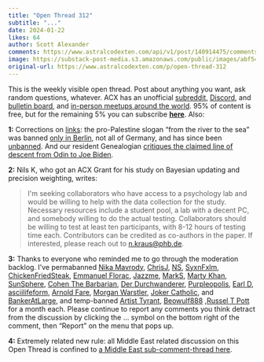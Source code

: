 ```yaml
---
title: "Open Thread 312"
subtitle: "..."
date: 2024-01-22
likes: 64
author: Scott Alexander
comments: https://www.astralcodexten.com/api/v1/post/140914475/comments?&all_comments=true
image: https://substack-post-media.s3.amazonaws.com/public/images/abf5406f-77a4-4c38-ae97-8b789a6fb8f4_251x255.png
original-url: https://www.astralcodexten.com/p/open-thread-312
---
```

This is the weekly visible open thread. Post about anything you want, ask random questions, whatever. ACX has an unofficial [subreddit](https://www.reddit.com/r/slatestarcodex/), [Discord](https://discord.gg/RTKtdut), and [bulletin board](https://www.datasecretslox.com/index.php), and [in-person meetups around the world](https://www.lesswrong.com/community?filters%5B0%5D=SSC). 95% of content is free, but for the remaining 5% you can subscribe **[here](https://astralcodexten.substack.com/subscribe?)**. Also:

**1:** Corrections on [links](/p/links-for-january-2024): the pro-Palestine slogan “from the river to the sea” was banned [only in Berlin](https://www.i24news.tv/en/news/international/europe/1699528989-berlin-criminalizes-slogan-from-the-river-to-the-sea-palestine-will-be-free), not all of Germany, and has since been [unbanned](https://www.newarab.com/news/germany-two-courts-say-pro-palestinian-slogans-legal). And our resident Genealogian [critiques the claimed line of descent from Odin to Joe Biden](/p/links-for-january-2024/comment/47547032).

**2:** Nils K, who got an ACX Grant for his study on Bayesian updating and precision weighting, writes: 

> I'm seeking collaborators who have access to a psychology lab and would be willing to help with the data collection for the study. Necessary resources include a student pool, a lab with a decent PC, and somebody willing to do the actual testing. Collaborators should be willing to test at least ten participants, with 8-12 hours of testing time each. Contributors can be credited as co-authors in the paper. If interested, please reach out to [n.kraus@phb.de](mailto:n.kraus@phb.de).

**3:** Thanks to everyone who reminded me to go through the moderation backlog. I’ve permabanned [Nika Mavrody](/p/does-capitalism-beat-charity/comment/46610442), [ChrisJ](/p/in-continued-defense-of-effective/comment/44445143), [NS](/p/open-thread-303/comment/44136641), [SyxnFxlm](/p/open-thread-299/comment/42375394), [ChickenFriedSteak](/p/open-thread-289/comment/22402452), [Emmanuel Florac](/p/beyond-abolish-the-fda/comment/44876563), [Jazzme](/p/beyond-abolish-the-fda/comment/44884448), [MarkS](/p/tales-of-takeover-in-ccf-world/comment/18084265), [Marty Khan](/p/open-thread-297/comment/41557127), [SunSphere](/p/open-thread-307/comment/45698062), [Cohen The Barbarian](/p/your-incentives-are-not-the-same/comment/17383428), [Der Durchwanderer](/p/more-memorable-passages-from-the/comment/21854061), [Purpleopolis](/p/open-thread-291/comment/39188234), [Earl D](/p/open-thread-299/comment/42385878), [asciilifeform](/p/quests-and-requests/comment/43001359), [Arnold Fare](/p/book-review-i-saw-satan-fall-like/comment/43839137), [Morgan Warstler](/p/in-continued-defense-of-effective/comment/44472110), [Joker Catholic](/p/open-thread-310/comment/46863432), and [BankerAtLarge](/p/the-road-to-honest-ai/comment/46913040), and temp-banned [Artist Tyrant](/p/tales-of-takeover-in-ccf-world/comment/18097620), [Beowulf888](/p/open-thread-288/comment/22164566c) ,[Russel T Pott](/p/hidden-open-thread-3085/comment/46185193) for a month each. Please continue to report any comments you think detract from the discussion by clicking the … symbol on the bottom right of the comment, then “Report” on the menu that pops up.

**4:** Extremely related new rule: all Middle East related discussion on this Open Thread is confined to [a Middle East sub-comment-thread here](/p/open-thread-312/comment/47821173).
